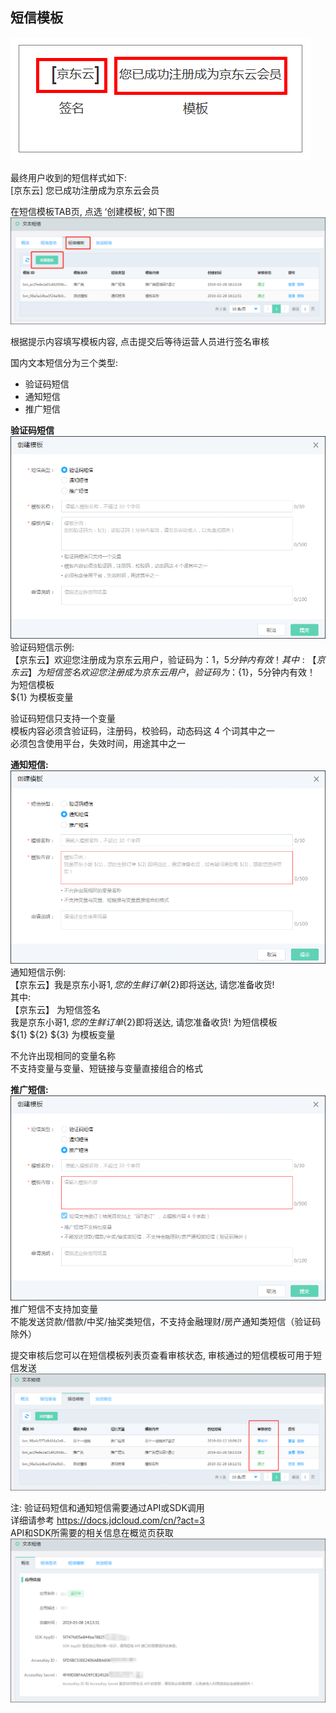 ## 短信模板 <br>

![短信样例](../../../../image/Text-Message/dx-014.png)  

最终用户收到的短信样式如下:   
[京东云] 您已成功注册成为京东云会员  

在短信模板TAB页, 点选 ‘创建模板’, 如下图  
![创建模板](../../../../image/Text-Message/dx-015.png)  

根据提示内容填写模板内容, 点击提交后等待运营人员进行签名审核  

国内文本短信分为三个类型: 
* 验证码短信 
* 通知短信 
* 推广短信  

**验证码短信**  
![验证码](../../../../image/Text-Message/dx-016a.png)  
验证码短信示例:  
【京东云】欢迎您注册成为京东云用户，验证码为：${1}，5分钟内有效！  
其中:  
【京东云】 为短信签名  
欢迎您注册成为京东云用户，验证码为：${1}，5分钟内有效！ 为短信模板  
${1}  为模板变量  

验证码短信只支持一个变量  
模板内容必须含验证码，注册码，校验码，动态码这 4 个词其中之一  
必须包含使用平台，失效时间，用途其中之一  

**通知短信:**  
![通知](../../../../image/Text-Message/dx-016b.png)  
通知短信示例:  
【京东云】我是京东小哥${1}, 您的生鲜订单${2}即将送达, 请您准备收货!  
其中:  
【京东云】 为短信签名  
我是京东小哥${1}, 您的生鲜订单${2}即将送达, 请您准备收货!  为短信模板  
${1} ${2} ${3} 为模板变量  

不允许出现相同的变量名称  
不支持变量与变量、短链接与变量直接组合的格式  

**推广短信:**  
![推广](../../../../image/Text-Message/dx-016c.png)  
推广短信不支持加变量  
不能发送贷款/借款/中奖/抽奖类短信，不支持金融理财/房产通知类短信（验证码除外）  

提交审核后您可以在短信模板列表页查看审核状态, 审核通过的短信模板可用于短信发送  
![查看状态](../../../../image/Text-Message/dx-017.png)  

注: 验证码短信和通知短信需要通过API或SDK调用  
详细请参考 https://docs.jdcloud.com/cn/?act=3  
API和SDK所需要的相关信息在概览页获取  
![ak](../../../../image/Text-Message/dx-017a.png)  


